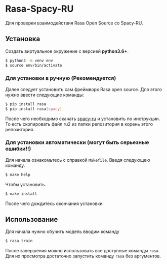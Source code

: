 # Rasa-Spacy-RU

Для проверки взаимодействия Rasa Open Source со Spacy-RU.

## Установка

Создать виртуальное окружение с версией **python3.6+**.

```bash
$ python3 -m venv env
$ source env/bin/activate
```

### Для установки в ручную (Рекомендуется)

Далее следует установить сам фреймворк Rasa open source. Для этого нужно ввести следующие команды:

```bash
$ pip install rasa
$ pip install rasa[spacy]
```

После чего необходимо скачать [spacy-ru](https://github.com/buriy/spacy-ru) и установить по инструкции. То есть скопировать файл ru2 из папки репозитория в корень этого репозитория.

### Для установки автоматически (могут быть серьезные ошибки!!)

Для начала ознакомьтесь с справкой `Makefile`. Введя следующею команду. 

```bash
$ make help
```

Чтобы установить.

```bash
$ make install
```

После чего дождитесь окончания установки.

## Использование

Для начала нужно обучить модель вводим команду 

```bash
$ rasa train
```

После завершения можно использовать все доступные команды `rasa`.
Для их просмотра достаточно запустить команду `rasa` без аргументов.

